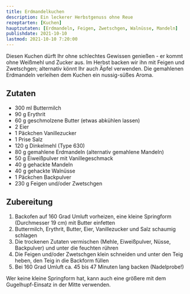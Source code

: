```yaml
---
title: Erdmandelkuchen
description: Ein leckerer Herbstgenuss ohne Reue
rezeptarten: [Kuchen]
hauptzutaten: [Erdmandeln, Feigen, Zwetschgen, Walnüsse, Mandeln]
publishdate: 2021-10-10
lastmod: 2021-10-10 7:20:00
---
```


Diesen Kuchen dürft Ihr ohne schlechtes Gewissen genießen - er kommt ohne Weißmehl und Zucker aus. Im Herbst backen wir ihn mit Feigen und Zwetschgen; alternativ könnt Ihr auch Äpfel verwenden. Die gemahlenen Erdmandeln verleihen dem Kuchen ein nussig-süßes Aroma.

## Zutaten

- 300 ml Buttermilch
- 90 g Erythrit
- 60 g geschmolzene Butter (etwas abkühlen lassen)
- 2 Eier
- 1 Päckchen Vanillezucker
- 1 Prise Salz
- 120 g Dinkelmehl (Type 630)
- 80 g gemahlene Erdmandeln (alternativ gemahlene Mandeln)
- 50 g Eiweißpulver mit Vanillegeschmack
- 40 g gehackte Mandeln
- 40 g gehackte Walnüsse
- 1 Päckchen Backpulver
- 230 g Feigen und/oder Zwetschgen


## Zubereitung

1. Backofen auf 160 Grad Umluft vorheizen, eine kleine Springform (Durchmesser 19 cm) mit Butter einfetten
2. Buttermilch, Erythrit, Butter, Eier, Vanillezucker und Salz schaumig schlagen
3. Die trockenen Zutaten vermischen (Mehle, Eiweißpulver, Nüsse, Backpulver) und unter die feuchten rühren
4. Die Feigen und/oder Zwetschgen klein schneiden und unter den Teig heben, den Teig in die Backform füllen
5. Bei 160 Grad Umluft ca. 45 bis 47 Minuten lang backen (Nadelprobe!)

Wer keine kleine Springform hat, kann auch eine größere mit dem Gugelhupf-Einsatz in der Mitte verwenden. 